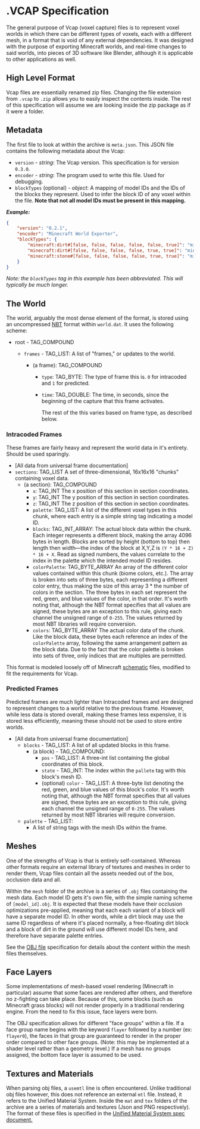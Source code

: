 # .VCAP Specification

The general purpose of Vcap (voxel capture) files is to represent voxel worlds in which there can be different types of voxels, each with a different mesh, in a format that is void of any external dependencies. It was designed with the purpose of exporting Minecraft worlds, and real-time changes to said worlds, into pieces of 3D software like Blender, although it is applicable to other applications as well.

## High Level Format

Vcap files are essentially renamed zip files. Changing the file extension from `.vcap` to `.zip` allows you to easily inspect the contents inside. The rest of this specification will assume we are looking inside the zip package as if it were a folder.

## Metadata

The first file to look at within the archive is `meta.json`. This JSON file contains the following metadata about the Vcap:

- `version` - *string*: The Vcap version. This specification is for version `0.3.0`.
- `encoder` - *string*: The program used to write this file. Used for debugging.
- `blockTypes` (optional) - *object*: A mapping of model IDs and the IDs of the blocks they represent. Used to infer the block ID of any voxel within the file. **Note that not all model IDs must be present in this mapping.**

***Example:***

```json
{
    "version": "0.2.1",
    "encoder": "Minecraft World Exporter",
    "blockTypes": {
        "minecraft:dirt#[false, false, false, false, false, true]": "minecraft:dirt",
        "minecraft:dirt#[false, false, false, false, true, true]": "minecraft:dirt",
        "minecraft:stone#[false, false, false, false, true, true]": "minecraft:stone"
    }
}
```

*Note: the `blockTypes` tag in this example has been abbreviated. This will typically be much longer.*

## The World

The world, arguably the most dense element of the format, is stored using an uncompressed [NBT](https://wiki.vg/NBT) format within `world.dat`. It uses the following scheme:

- root - TAG_COMPOUND
  
  - `frames` - TAG_LIST: A list of "frames," or updates to the world. 
    
    - (a frame): TAG_COMPOUND
      
      - `type`: TAG_BYTE: The type of frame this is. `0` for intracoded and `1` for predicted.
      
      - `time`: TAG_DOUBLE: The time, in seconds, since the beginning of the capture that this frame activates.
        
        The rest of the this varies based on frame type, as described below.

### Intracoded Frames

These frames are fairly heavy and represent the world data in it's entirety. Should be used sparingly.

- [All data from universal frame documentation]
- `sections`: TAG_LIST A set of three-dimensional, 16x16x16 "chunks" containing voxel data.
  - (a section): TAG_COMPOUND
    - `x`: TAG_INT The x position of this section in section coordinates.
    - `y`: TAG_INT The y position of this section in section coordinates.
    - `z`: TAG_INT The z position of this section in section coordinates.
    - `palette`: TAG_LIST: A list of the different voxel types in this chunk, where each entry is a simple string tag indicating a model ID.
    - `blocks`: TAG_INT_ARRAY: The actual block data within the chunk. Each integer represents a different block, making the array 4096 bytes in length. Blocks are sorted by height (bottom to top) then length then width—the index of the block at X,Y,Z is `(Y * 16 + Z) * 16 + X`. Read as signed numbers, the values correlate to the index in the palette which the intended model ID resides.
    - `colorPalette`: TAG_BYTE_ARRAY An array of the different color values contained within this chunk (biome colors, etc.). The array is broken into sets of three bytes, each representing a different color entry, thus making the size of this array 3 * the number of colors in the section. The three bytes in each set represent the red, green, and blue values of the color, in that order. It's worth noting that, although the NBT format specifies that all values are signed, these bytes are an exception to this rule, giving each channel the unsigned range of `0-255`. The values returned by most NBT libraries will require conversion.
    - `colors`: TAG_BYTE_ARRAY The actual color data of the chunk. Like the block data, these bytes each reference an index of the `colorPalette` array, following the same arrangement pattern as the block data. Due to the fact that the color palette is broken into sets of three, only indices that are multiples are permitted.

This format is modeled loosely off of Minecraft [schematic](https://minecraft.fandom.com/wiki/Schematic_file_format) files, modified to fit the requirements for Vcap.

### Predicted Frames

Predicted frames are much lighter than Intracoded frames and are designed to represent changes to a world relative to the previous frame. However, while less data is stored overall, making these frames less expensive, it is stored less efficiently, meaning these should not be used to store entire worlds.

- [All data from universal frame documentation]
  - `blocks` - TAG_LIST: A list of all updated blocks in this frame.
    - (a block) - TAG_COMPOUND:
      - `pos` - TAG_LIST: A three-int list containing the global coordinates of this block.
      - `state` - TAG_INT: The index within the `pallete` tag with this block's mesh ID.
      - (optional) `color` - TAG_LIST: A three-byte list denoting the red, green, and blue values of this block's color. It's worth noting that, although the NBT format specifies that all values are signed, these bytes are an exception to this rule, giving each channel the unsigned range of `0-255`. The values returned by most NBT libraries will require conversion.
  - `palette` - TAG_LIST:
    - A list of string tags with the mesh IDs within the frame.

## Meshes

One of the strengths of Vcap is that is entirely self-contained. Whereas other formats require an external library of textures and meshes in order to render them, Vcap files contain all the assets needed out of the box, occlusion data and all.

Within the `mesh` folder of the archive is a series of `.obj` files containing the mesh data. Each model ID gets it's own file, with the simple naming scheme of `[model_id].obj`. It is expected that these models have their occlusion optimizations pre-applied, meaning that each each variant of a block will have a separate model ID. In other words, while a dirt block may use the same ID regardless of where it's placed normally, a free-floating dirt block and a block of dirt in the ground will use different model IDs here,
and therefore have separate palette entries.

See the [OBJ file](https://en.wikipedia.org/wiki/Wavefront_.obj_file) specification for details about the content within the mesh files themselves.

## Face Layers

Some implementations of mesh-based voxel rendering (Minecraft in particular) assume that some faces are rendered after others, and therefore no z-fighting can take place. Because of this, some blocks (such as Minecraft grass blocks) will not render properly in a traditional rendering engine. From the need to fix this issue, face layers were born.

The OBJ specification allows for different "face groups" within a file. If a face group name begins with the keyword `flayer` followed by a number (ex: `flayer0`), the faces in that group are guaranteed to render in the proper order compared to other face groups. (Note: this may be implemented at a shader level rather than a geometry level.) If a mesh has no groups assigned, the bottom face layer is assumed to be used.

## Textures and Materials

When parsing obj files, a `usemtl` line is often encountered. Unlike traditional obj files however, this does not reference an external `mtl` file.
Instead, it refers to the Unified Material System. Inside the `mat` and `tex` folders of the archive are a series of materials and textures (Json and PNG respectively). The format of these files is specified in the [Unified Material System spec document.](materials.md)
